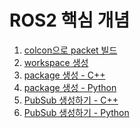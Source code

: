 # ROS2 핵심 개념
1. [colcon으로 packet 빌드](./1\)colconToBuildPackage.md)
2. [workspace 생성](./2\)creatingWorkspace.md)
3. [package 생성 - C++](./3\)creatingPackage.md)
4. [package 생성 - Python ](./4\)creatingPackagePython.md)
5. [PubSub 생성하기 - C++](./5\)writingPublisherSubscriberPython.md)
6. [PubSub 생성하기 - Python](./6\)writingServiceServerClient.md)
